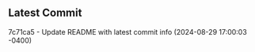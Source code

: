 
## Latest Commit
7c71ca5 - Update README with latest commit info (2024-08-29 17:00:03 -0400) <Yunxi-Zhou>
